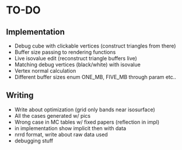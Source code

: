 # TO-DO

## Implementation

- Debug cube with clickable vertices (construct triangles from there)
- Buffer size passing to rendering functions
- Live isovalue edit (reconstruct triangle buffers live)
- Matching debug vertices (black/white) with isovalue
- Vertex normal calculation
- Different buffer sizes enum ONE_MB, FIVE_MB through param etc..

## Writing
- Write about optimization (grid only bands near isosurface)
- All the cases generated w/ pics
- Wrong case in MC tables w/ fixed papers (reflection in impl)
- in implementation show implicit then with data
- nrrd format, write about raw data used
- debugging stuff